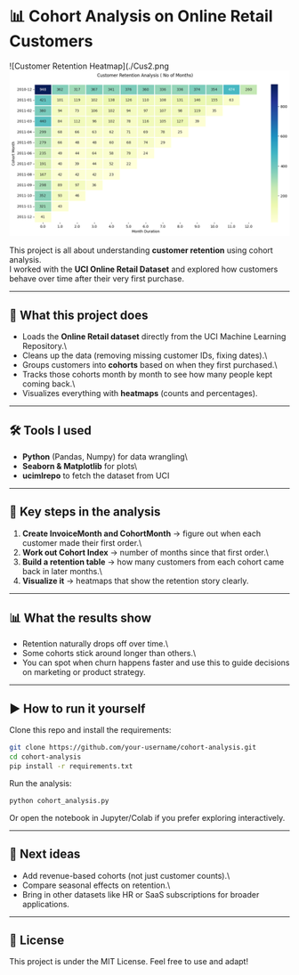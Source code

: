 # 📊 Cohort Analysis on Online Retail Customers
![Customer Retention Heatmap](./Cus2.png
![Cus1](./Cus1.png)

This project is all about understanding **customer retention** using
cohort analysis.\
I worked with the **UCI Online Retail Dataset** and explored how
customers behave over time after their very first purchase.

------------------------------------------------------------------------

## 🌟 What this project does

-   Loads the **Online Retail dataset** directly from the UCI Machine
    Learning Repository.\
-   Cleans up the data (removing missing customer IDs, fixing dates).\
-   Groups customers into **cohorts** based on when they first
    purchased.\
-   Tracks those cohorts month by month to see how many people kept
    coming back.\
-   Visualizes everything with **heatmaps** (counts and percentages).

------------------------------------------------------------------------

## 🛠 Tools I used

-   **Python** (Pandas, Numpy) for data wrangling\
-   **Seaborn & Matplotlib** for plots\
-   **ucimlrepo** to fetch the dataset from UCI

------------------------------------------------------------------------

## 🔑 Key steps in the analysis

1.  **Create InvoiceMonth and CohortMonth** → figure out when each
    customer made their first order.\
2.  **Work out Cohort Index** → number of months since that first
    order.\
3.  **Build a retention table** → how many customers from each cohort
    came back in later months.\
4.  **Visualize it** → heatmaps that show the retention story clearly.

------------------------------------------------------------------------

## 📊 What the results show

-   Retention naturally drops off over time.\
-   Some cohorts stick around longer than others.\
-   You can spot when churn happens faster and use this to guide
    decisions on marketing or product strategy.

------------------------------------------------------------------------

## ▶️ How to run it yourself

Clone this repo and install the requirements:

``` bash
git clone https://github.com/your-username/cohort-analysis.git
cd cohort-analysis
pip install -r requirements.txt
```

Run the analysis:

``` bash
python cohort_analysis.py
```

Or open the notebook in Jupyter/Colab if you prefer exploring
interactively.

------------------------------------------------------------------------

## 🚀 Next ideas

-   Add revenue-based cohorts (not just customer counts).\
-   Compare seasonal effects on retention.\
-   Bring in other datasets like HR or SaaS subscriptions for broader
    applications.

------------------------------------------------------------------------

## 📜 License

This project is under the MIT License. Feel free to use and adapt!
